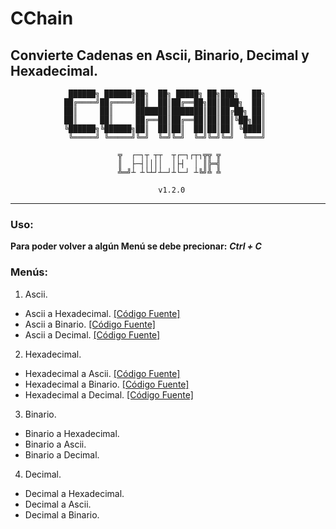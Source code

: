 # CChain
## Convierte Cadenas en Ascii, Binario, Decimal y Hexadecimal.


                 ██████╗ ██████╗██╗  ██╗ █████╗ ██╗███╗   ██╗
                ██╔════╝██╔════╝██║  ██║██╔══██╗██║████╗  ██║
                ██║     ██║     ███████║███████║██║██╔██╗ ██║
                ██║     ██║     ██╔══██║██╔══██║██║██║╚██╗██║
                ╚██████╗╚██████╗██║  ██║██║  ██║██║██║ ╚████║
                 ╚═════╝ ╚═════╝╚═╝  ╚═╝╚═╝  ╚═╝╚═╝╚═╝  ╚═══╝
                 
                            ╦  ┌─┐┬ ┬┬  ┬┌─┐┌┬┐╦╦ ╦
                            ║  ├─┤││││  │├┤  │ ║╠═╣
                            ╩═╝┴ ┴└┴┘┴─┘┴└─┘ ┴╚╝╩ ╩
                 
                                     v1.2.0

- - -

### Uso:

__Para poder volver a algún Menú se debe precionar:__  ___Ctrl + C___

### Menús:

1. Ascii.
  * Ascii a Hexadecimal. [\[Código Fuente\]](https://github.com/LawlietJH/CChain/blob/master/CChain.py#L99)
  * Ascii a Binario. [\[Código Fuente\]](https://github.com/LawlietJH/CChain/blob/master/CChain.py#L121)
  * Ascii a Decimal. [\[Código Fuente\]](https://github.com/LawlietJH/CChain/blob/master/CChain.py#L144)
  
2. Hexadecimal.
  * Hexadecimal a Ascii. [\[Código Fuente\]](https://github.com/LawlietJH/CChain/blob/master/CChain.py#L28)
  * Hexadecimal a Binario. [\[Código Fuente\]](https://github.com/LawlietJH/CChain/blob/master/CChain.py#L38)
  * Hexadecimal a Decimal. [\[Código Fuente\]](https://github.com/LawlietJH/CChain/blob/master/CChain.py#L62)
  
3. Binario.
  * Binario a Hexadecimal.
  * Binario a Ascii.
  * Binario a Decimal.
  
4. Decimal.
  * Decimal a Hexadecimal.
  * Decimal a Ascii.
  * Decimal a Binario.
  
